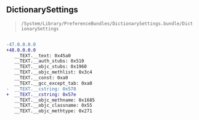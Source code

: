 ## DictionarySettings

> `/System/Library/PreferenceBundles/DictionarySettings.bundle/DictionarySettings`

```diff

-47.0.0.0.0
+48.0.0.0.0
   __TEXT.__text: 0x45a0
   __TEXT.__auth_stubs: 0x510
   __TEXT.__objc_stubs: 0x1960
   __TEXT.__objc_methlist: 0x3c4
   __TEXT.__const: 0xa0
   __TEXT.__gcc_except_tab: 0xa0
-  __TEXT.__cstring: 0x578
+  __TEXT.__cstring: 0x57e
   __TEXT.__objc_methname: 0x1685
   __TEXT.__objc_classname: 0x55
   __TEXT.__objc_methtype: 0x271

```

